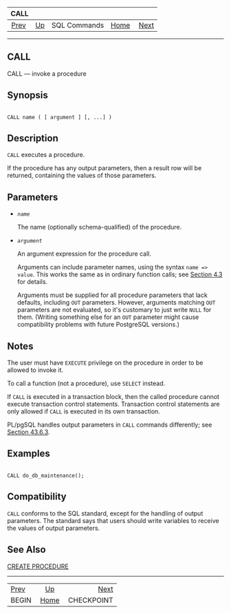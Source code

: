 

|               CALL              |                                        |              |                                                       |                                           |
| :-----------------------------: | :------------------------------------- | :----------: | ----------------------------------------------------: | ----------------------------------------: |
| [Prev](sql-begin.html "BEGIN")  | [Up](sql-commands.html "SQL Commands") | SQL Commands | [Home](index.html "PostgreSQL 17devel Documentation") |  [Next](sql-checkpoint.html "CHECKPOINT") |

***

## CALL

CALL — invoke a procedure

## Synopsis

```

CALL name ( [ argument ] [, ...] )
```

## Description

`CALL` executes a procedure.

If the procedure has any output parameters, then a result row will be returned, containing the values of those parameters.

## Parameters

* *`name`*

    The name (optionally schema-qualified) of the procedure.

* *`argument`*

    An argument expression for the procedure call.

    Arguments can include parameter names, using the syntax `name => value`. This works the same as in ordinary function calls; see [Section 4.3](sql-syntax-calling-funcs.html "4.3. Calling Functions") for details.

    Arguments must be supplied for all procedure parameters that lack defaults, including `OUT` parameters. However, arguments matching `OUT` parameters are not evaluated, so it's customary to just write `NULL` for them. (Writing something else for an `OUT` parameter might cause compatibility problems with future PostgreSQL versions.)

## Notes

The user must have `EXECUTE` privilege on the procedure in order to be allowed to invoke it.

To call a function (not a procedure), use `SELECT` instead.

If `CALL` is executed in a transaction block, then the called procedure cannot execute transaction control statements. Transaction control statements are only allowed if `CALL` is executed in its own transaction.

PL/pgSQL handles output parameters in `CALL` commands differently; see [Section 43.6.3](plpgsql-control-structures.html#PLPGSQL-STATEMENTS-CALLING-PROCEDURE "43.6.3. Calling a Procedure").

## Examples

```

CALL do_db_maintenance();
```

## Compatibility

`CALL` conforms to the SQL standard, except for the handling of output parameters. The standard says that users should write variables to receive the values of output parameters.

## See Also

[CREATE PROCEDURE](sql-createprocedure.html "CREATE PROCEDURE")

***

|                                 |                                                       |                                           |
| :------------------------------ | :---------------------------------------------------: | ----------------------------------------: |
| [Prev](sql-begin.html "BEGIN")  |         [Up](sql-commands.html "SQL Commands")        |  [Next](sql-checkpoint.html "CHECKPOINT") |
| BEGIN                           | [Home](index.html "PostgreSQL 17devel Documentation") |                                CHECKPOINT |
